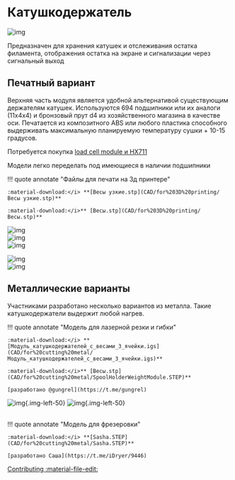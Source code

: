 # Катушкодержатель

![img](https://raw.githubusercontent.com/pavluchenkor/iDryerProject/main/iDryer%20v2/Hardware/Scale%20module/img/IMG_8882-web.jpeg)

Предназначен для хранения катушек и отслеживания остатка филамента, отображения остатка на экране и сигнализации через сигнальный выход

## Печатный вариант
Верхняя часть модуля является удобной альтернативой существующим держателям катушек.
Используются 694 подшипники или их аналоги (11х4х4) и бронзовый прут d4 из хозяйственного магазина в качестве оси.
Печатается из композитного ABS или любого пластика способного выдерживать максимальную планируемую температуру сушки + 10-15 градусов.

Потребуется покупка [load cell module и HX711](https://aliexpress.ru/item/32860114708.html?sku_id=12000024686706530&spm=a2g2w.productlist.search_results.0.33494aa6rTvrLS)

Модели легко переделать под имеющиеся в наличии подшипники

!!! quote annotate "Файлы для печати на 3д принтере"

    :material-download:</i> **[Весы узкие.stp](CAD/for%203D%20printing/Весы узкие.stp)**
    
    :material-download:</i>** [Весы.stp](CAD/for%203D%20printing/Весы.stp)**


![img](https://raw.githubusercontent.com/pavluchenkor/iDryerProject/main/iDryer%20v2/Hardware/Scale%20module/img/IMG_9192-web.jpeg)<br>
![img](https://raw.githubusercontent.com/pavluchenkor/iDryerProject/main/iDryer%20v2/Hardware/Scale%20module/img/IMG_9187-web.jpeg)<br>
![img](https://raw.githubusercontent.com/pavluchenkor/iDryerProject/main/iDryer%20v2/Hardware/Scale%20module/img/camphoto_1144747756-web.jpeg)<br>
<!-- ![img](https://raw.githubusercontent.com/pavluchenkor/iDryerProject/main/iDryer%20v2/Hardware/Scale%20module/img/camphoto_959030623-web.jpeg)<br>
![img](https://raw.githubusercontent.com/pavluchenkor/iDryerProject/main/iDryer%20v2/Hardware/Scale%20module/img/camphoto_1483920592-web.jpeg)<br> -->
![img](https://raw.githubusercontent.com/pavluchenkor/iDryerProject/main/iDryer%20v2/Hardware/Scale%20module/img/IMG_9326-web.jpeg)<br>
![img](https://raw.githubusercontent.com/pavluchenkor/iDryerProject/main/iDryer%20v2/Hardware/Scale%20module/img/IMG_9209-web.jpeg)<br>

## Металлические варианты
 Участниками разработано несколько вариантов из металла. 
 Такие катушкодержатели выдержит любой нагрев.

!!! quote annotate "Модель для лазерной резки и гибки"

    :material-download:</i> **[Модуль_катушкодержателей_с_весами_3_ячейки.igs](CAD/for%20cutting%20metal/Модуль_катушкодержателей_с_весами_3_ячейки.igs)**
    
    :material-download:</i>** [Весы.stp](CAD/for%20cutting%20metal/SpoolHolderWeightModule.STEP)**
    
    [разработано @gungrel](https://t.me/gungrel)

![img](https://raw.githubusercontent.com/pavluchenkor/iDryerProject/main/iDryer%20v2/Hardware/Scale%20module/img/Sasha1.jpg){.img-left-50}
![img](https://raw.githubusercontent.com/pavluchenkor/iDryerProject/main/iDryer%20v2/Hardware/Scale%20module/img/Sasha2.jpg){.img-left-50}<br><br>

!!! quote annotate "Модель для фрезеровки"

    :material-download:</i> **[Sasha.STEP](CAD/for%20cutting%20metal/Sasha.STEP)**
      
    [разработано Саша](https://t.me/iDryer/9446)

[Contributing :material-file-edit:](https://github.com/pavluchenkor/iDryerProject/tree/main/iDryer%20v2/Hardware/Scale%20module) 